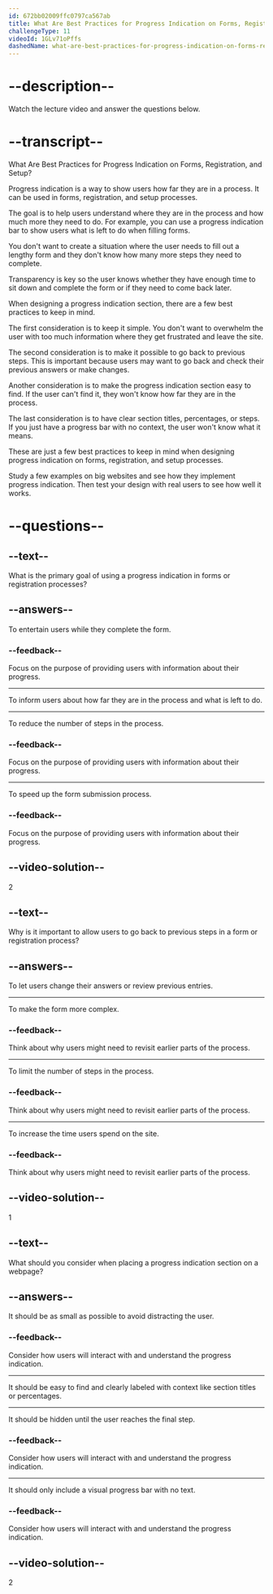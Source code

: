 ```yaml
---
id: 672bb02009ffc0797ca567ab
title: What Are Best Practices for Progress Indication on Forms, Registration, and Setup?
challengeType: 11
videoId: 1GLv71oPffs
dashedName: what-are-best-practices-for-progress-indication-on-forms-registration-and-setup
---
```


# --description--

Watch the lecture video and answer the questions below.

# --transcript--

What Are Best Practices for Progress Indication on Forms, Registration, and Setup?

Progress indication is a way to show users how far they are in a process. It can be used in forms, registration, and setup processes.

The goal is to help users understand where they are in the process and how much more they need to do. For example, you can use a progress indication bar to show users what is left to do when filling forms.

You don't want to create a situation where the user needs to fill out a lengthy form and they don't know how many more steps they need to complete.

Transparency is key so the user knows whether they have enough time to sit down and complete the form or if they need to come back later.

When designing a progress indication section, there are a few best practices to keep in mind.

The first consideration is to keep it simple. You don't want to overwhelm the user with too much information where they get frustrated and leave the site.

The second consideration is to make it possible to go back to previous steps. This is important because users may want to go back and check their previous answers or make changes.

Another consideration is to make the progress indication section easy to find. If the user can't find it, they won't know how far they are in the process.

The last consideration is to have clear section titles, percentages, or steps. If you just have a progress bar with no context, the user won't know what it means.

These are just a few best practices to keep in mind when designing progress indication on forms, registration, and setup processes. 

Study a few examples on big websites and see how they implement progress indication. Then test your design with real users to see how well it works.

# --questions--

## --text--

What is the primary goal of using a progress indication in forms or registration processes?

## --answers--

To entertain users while they complete the form.

### --feedback--

Focus on the purpose of providing users with information about their progress.

---

To inform users about how far they are in the process and what is left to do.

---

To reduce the number of steps in the process.

### --feedback--

Focus on the purpose of providing users with information about their progress.

---

To speed up the form submission process.

### --feedback--

Focus on the purpose of providing users with information about their progress.

## --video-solution--

2

## --text--

Why is it important to allow users to go back to previous steps in a form or registration process?

## --answers--

To let users change their answers or review previous entries.

---

To make the form more complex.

### --feedback--

Think about why users might need to revisit earlier parts of the process.

---

To limit the number of steps in the process.

### --feedback--

Think about why users might need to revisit earlier parts of the process.

---

To increase the time users spend on the site.

### --feedback--

Think about why users might need to revisit earlier parts of the process.

## --video-solution--

1

## --text--

What should you consider when placing a progress indication section on a webpage?

## --answers--

It should be as small as possible to avoid distracting the user.

### --feedback--

Consider how users will interact with and understand the progress indication.

---

It should be easy to find and clearly labeled with context like section titles or percentages.

---

It should be hidden until the user reaches the final step.

### --feedback--

Consider how users will interact with and understand the progress indication.

---

It should only include a visual progress bar with no text.

### --feedback--

Consider how users will interact with and understand the progress indication.

## --video-solution--

2
